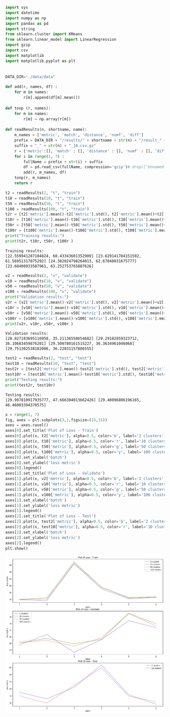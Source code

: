 


```python
import sys
import datetime
import numpy as np
import pandas as pd
import string
from sklearn.cluster import KMeans
from sklearn.linear_model import LinearRegression
import gzip
import csv
import matplotlib
import matplotlib.pyplot as plt


DATA_DIR="./data/data"
```




```python
def add(r, names, df) :
    for m in names:
        r[m].append(df[m].mean())

def tonp (r, names):
    for m in names:
        r[m] = np.array(r[m])
    
def readResults(n, shortname, name):
    m_names = ['metric', 'match', 'distance', 'numf', 'diff']
    prefix = DATA_DIR + "/results/" + shortname + str(n) + "/result_" + name
    suffix = "_" + str(n) + "_10.csv.gz"
    r = {'metric':[], 'match' : [], 'distance' : [], 'numf' : [], 'diff' : [] }
    for i in range(1, 7) :
        fullName = prefix + str(i) + suffix
        df = pd.read_csv(fullName, compression='gzip')#.drop(['Unnamed: 0'],axis=1)
        add(r, m_names, df)
    tonp(r, m_names)
    return r   


```




```python
t2 = readResults(2, "t", "train")
t10 = readResults(10, "t", "train")
t50 = readResults(50, "t", "train")
t100 = readResults(100, "t", "train")
t2r = [t2['metric'].mean()-t2['metric'].std(), t2['metric'].mean()+t2['metric'].std()]
t10r = [t10['metric'].mean()-t10['metric'].std(), t10['metric'].mean()+t10['metric'].std()]
t50r = [t50['metric'].mean()-t50['metric'].std(), t50['metric'].mean()+t50['metric'].std()]
t100r = [t100['metric'].mean()-t100['metric'].std(), t100['metric'].mean()+t100['metric'].std()]
print("Training results:")
print(t2r, t10r, t50r, t100r )
```


    Training results:
    [22.559941287104824, 60.43343601352909] [23.629141784151592, 61.56951317075292] [24.382024798264013, 62.67848031675777] [23.68400933587961, 63.252753765807626]




```python
v2 = readResults(2, "v", "validate")
v10 = readResults(10, "v", "validate")
v50 = readResults(50, "v", "validate")
v100 = readResults(100, "v", "validate")
print("Validation results:")
v2r = [v2['metric'].mean()-v2['metric'].std(), v2['metric'].mean()+v2['metric'].std()]
v10r = [v10['metric'].mean()-v10['metric'].std(), v10['metric'].mean()+v10['metric'].std()]
v50r = [v50['metric'].mean()-v50['metric'].std(), v50['metric'].mean()+v50['metric'].std()]
v100r = [v100['metric'].mean()-v100['metric'].std(), v100['metric'].mean()+v100['metric'].std()]
print(v2r, v10r, v50r, v100r )
```


    Validation results:
    [28.827183695116958, 35.21136558654682] [29.29182859323712, 36.10683459876201] [29.500780161515227, 36.3634961046068] [29.751302538182006, 36.22031157886555]




```python
test2 = readResults(2, "test", "test")
test10 = readResults(10, "test", "test")
test2r = [test2['metric'].mean()-test2['metric'].std(), test2['metric'].mean()+test2['metric'].std()]
test10r = [test10['metric'].mean()-test10['metric'].std(), test10['metric'].mean()+test10['metric'].std()]
print("Testing results:")
print(test2r, test10r)
```


    Testing results:
    [29.997810917935777, 47.666304013662426] [29.40096806196165, 46.46003394370575]




```python
x = range(1, 7)
fig, axes = plt.subplots(3,1,figsize=(15,15))
axes = axes.ravel()
axes[0].set_title('Plot of Loss - Train')
axes[0].plot(x, t2['metric'], alpha=0.5, color='b', label='2 clusters')
axes[0].plot(x, t10['metric'], alpha=0.5, color='r', label='10 clusters')
axes[0].plot(x, t50['metric'], alpha=0.5, color='g', label='50 clusters')
axes[0].plot(x, t100['metric'], alpha=0.5, color='y', label='100 clusters')
axes[0].set_xlabel('batch')
axes[0].set_ylabel('loss metric')
axes[0].legend()
axes[1].set_title('Plot of Loss - Validate')
axes[1].plot(x, v2['metric'], alpha=0.5, color='b', label='2 clusters')
axes[1].plot(x, v10['metric'], alpha=0.5, color='r', label='10 clusters')
axes[1].plot(x, v50['metric'], alpha=0.5, color='g', label='50 clusters')
axes[1].plot(x, v100['metric'], alpha=0.5, color='y', label='100 clusters')
axes[1].set_xlabel('batch')
axes[1].set_ylabel('loss metric')
axes[1].legend()
axes[2].set_title('Plot of Loss - Test')
axes[2].plot(x, test2['metric'], alpha=0.5, color='b', label='2 clusters')
axes[2].plot(x, test10['metric'], alpha=0.5, color='r', label='10 clusters')
axes[2].set_xlabel('batch')
axes[2].set_ylabel('loss metric')
axes[2].legend()
plt.show()
```



![png](display_results_files/display_results_5_0.png)

